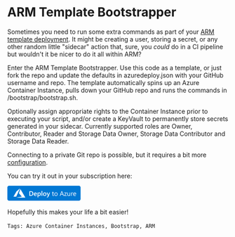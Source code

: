 # ARM Template Bootstrapper
Sometimes you need to run some extra commands as part of your [ARM template deployment](https://docs.microsoft.com/en-us/azure/azure-resource-manager/resource-group-authoring-templates). It might be creating a user, storing a secret, or any other random little "sidecar" action that, sure, you *could* do in a CI pipeline but wouldn't it be nicer to do it all within ARM?

Enter the ARM Template Bootstrapper. Use this code as a template, or just fork the repo and update the defaults in azuredeploy.json with your GitHub username and repo. The template automatically spins up an Azure Container Instance, pulls down your GitHub repo and runs the commands in /bootstrap/bootstrap.sh.

Optionally assign appropriate rights to the Container Instance prior to executing your script, and/or create a KeyVault to permanently store secrets generated in your sidecar. Currently supported roles are Owner, Contributor, Reader and Storage Data Owner, Storage Data Contributor and Storage Data Reader. 

Connecting to a private Git repo is possible, but it requires a bit more [configuration](https://docs.microsoft.com/en-us/azure/container-instances/container-instances-volume-gitrepo#private-git-repo-authentication).

You can try it out in your subscription here:

<a href="https://portal.azure.com/#create/Microsoft.Template/uri/https%3A%2F%2Fraw.githubusercontent.com%2Ftescales%2Fazure-bootstrapper-arm%2Fmaster%2Fazuredeploy.json" target="_blank">
<img src="https://raw.githubusercontent.com/Azure/azure-quickstart-templates/master/1-CONTRIBUTION-GUIDE/images/deploytoazure.png"/></a>

Hopefully this makes your life a bit easier!

`Tags: Azure Container Instances, Bootstrap, ARM`

[azure-container-instances]: https://docs.microsoft.com/en-us/azure/container-instances/
[azure-resource-manager]: https://docs.microsoft.com/en-us/azure/azure-resource-manager/
[azure-bootstrapper-arm]: https://github.com/tescales/azure-bootstrapper-arm




